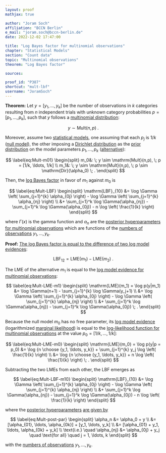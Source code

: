 ```yaml
---
layout: proof
mathjax: true

author: "Joram Soch"
affiliation: "BCCN Berlin"
e_mail: "joram.soch@bccn-berlin.de"
date: 2022-12-02 17:47:00

title: "Log Bayes factor for multinomial observations"
chapter: "Statistical Models"
section: "Count data"
topic: "Multinomial observations"
theorem: "Log Bayes factor"

sources:

proof_id: "P387"
shortcut: "mult-lbf"
username: "JoramSoch"
---
```



**Theorem:** Let $y = [y_1, \ldots, y_k]$ be the number of observations in $k$ categories resulting from $n$ independent trials with unknown category probabilities $p = [p_1, \ldots, p_k]$, such that $y$ follows a [multinomial distribution](/D/mult):

$$ \label{eq:Mult}
y \sim \mathrm{Mult}(n,p) \; .
$$

Moreover, assume two [statistical models](/D/fpm), one assuming that each $p_j$ is $1/k$ ([null model](/D/h0)), the other imposing a [Dirichlet distribution](/P/mult-prior) as the [prior distribution](/D/prior) on the model parameters $p_1, \ldots, p_k$ ([alternative](/D/h1)):

$$ \label{eq:Mult-m01}
\begin{split}
m_0&: \; y \sim \mathrm{Mult}(n,p), \; p = [1/k, \ldots, 1/k] \\
m_1&: \; y \sim \mathrm{Mult}(n,p), \; p \sim \mathrm{Dir}(\alpha_0) \; .
\end{split}
$$

Then, the [log Bayes factor](/D/lbf) in favor of $m_1$ against $m_0$ is

$$ \label{eq:Mult-LBF}
\begin{split}
\mathrm{LBF}_{10} &= \log \Gamma \left( \sum_{j=1}^{k} \alpha_{0j} \right) - \log \Gamma \left( \sum_{j=1}^{k} \alpha_{nj} \right) \\
&+ \sum_{j=1}^k \log \Gamma(\alpha_{nj}) - \sum_{j=1}^k \log \Gamma(\alpha_{0j}) - n \log \left( \frac{1}{k} \right)
\end{split}
$$

where $\Gamma(x)$ is the gamma function and $\alpha_n$ are the [posterior hyperparameters for multinomial observations](/P/mult-post) which are functions of the [numbers of observations](/D/mult) $y_1, \ldots, y_k$.


**Proof:** [The log Bayes factor is equal to the difference of two log model evidences](/P/lbf-lme):

$$ \label{eq:LBF-LME}
\mathrm{LBF}_{12} = \mathrm{LME}(m_1) - \mathrm{LME}(m_2) \; .
$$

The LME of the alternative $m_1$ is equal to the [log model evidence for multinomial observations](/P/mult-lme):

$$ \label{eq:Mult-LME-m1}
\begin{split}
\mathrm{LME}(m_1) = \log p(y|m_1) &= \log \Gamma(n+1) - \sum_{j=1}^{k} \log \Gamma(y_j+1) \\
&+ \log \Gamma \left( \sum_{j=1}^{k} \alpha_{0j} \right) - \log \Gamma \left( \sum_{j=1}^{k} \alpha_{nj} \right) \\
&+ \sum_{j=1}^k \log \Gamma(\alpha_{nj}) - \sum_{j=1}^k \log \Gamma(\alpha_{0j}) \; .
\end{split}
$$

Because the null model $m_0$ has no free parameter, its [log model evidence](/D/lme) (logarithmized [marginal likelihood](/D/ml)) is equal to the [log-likelihood function for multinomial observations](/P/mult-mle) at the value $p_0 = [1/k, \ldots, 1/k]$:

$$ \label{eq:Mult-LME-m0}
\begin{split}
\mathrm{LME}(m_0) = \log p(y|p = p_0) &= \log {n \choose {y_1, \ldots, y_k}} + \sum_{j=1}^{k} y_j \log \left( \frac{1}{k} \right) \\
&= \log {n \choose {y_1, \ldots, y_k}} + n \log \left( \frac{1}{k} \right) \; .
\end{split}
$$

Subtracting the two LMEs from each other, the LBF emerges as

$$ \label{eq:Mult-LBF-m10}
\begin{split}
\mathrm{LBF}_{10} &= \log \Gamma \left( \sum_{j=1}^{k} \alpha_{0j} \right) - \log \Gamma \left( \sum_{j=1}^{k} \alpha_{nj} \right) \\
&+ \sum_{j=1}^k \log \Gamma(\alpha_{nj}) - \sum_{j=1}^k \log \Gamma(\alpha_{0j}) - n \log \left( \frac{1}{k} \right)
\end{split}
$$

where the [posterior hyperparameters](/D/post) [are given by](/P/mult-post)

$$ \label{eq:Mult-post-par}
\begin{split}
\alpha_n &= \alpha_0 + y \\
&= [\alpha_{01}, \ldots, \alpha_{0k}] + [y_1, \ldots, y_k] \\
&= [\alpha_{01} + y_1, \ldots, \alpha_{0k} + y_k] \\
\text{i.e.} \quad \alpha_{nj} &= \alpha_{0j} + y_j \quad \text{for all} \quad j = 1, \ldots, k
\end{split}
$$

with the [numbers of observations](/D/mult) $y_1, \ldots, y_k$.
